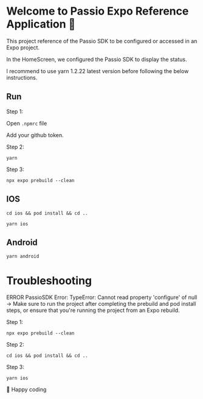 # Welcome to Passio Expo Reference Application 👋

This project reference of the Passio SDK to be configured or accessed in an Expo project.

In the HomeScreen, we configured the Passio SDK to display the status.

I recommend to use yarn 1.2.22 latest version before following the below instructions.

## Run

Step 1:

Open `.npmrc` file

Add your github token.

Step 2:

```
yarn
```

Step 3:

```
npx expo prebuild --clean
```

## IOS

```
cd ios && pod install && cd ..
```

```
yarn ios
```

## Android

```
yarn android
```

# Troubleshooting

ERROR PassioSDK Error: TypeError: Cannot read property 'configure' of null
->  Make sure to run the project after completing the prebuild and pod install steps, or ensure that you're running the project from an Expo rebuild.

Step 1:  

```
npx expo prebuild --clean
```

Step 2:

```
cd ios && pod install && cd ..
```

Step 3:  

```
yarn ios
```

🚀 Happy coding
